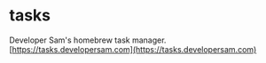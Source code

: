 # tasks

Developer Sam's homebrew task manager.
[https://tasks.developersam.com](https://tasks.developersam.com)

